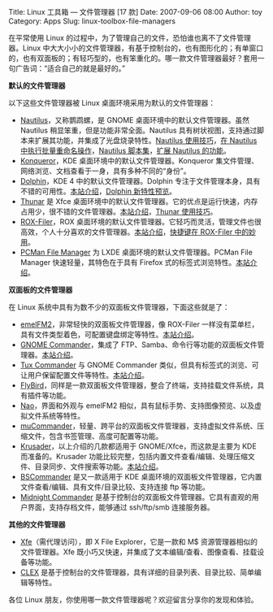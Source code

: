 Title: Linux 工具箱 — 文件管理器 [17 款]
Date: 2007-09-06 08:00
Author: toy
Category: Apps
Slug: linux-toolbox-file-managers

在平常使用 Linux
的过程中，为了管理自己的文件，恐怕谁也离不了文件管理器。Linux
中大大小小的文件管理器，有基于控制台的，也有图形化的；有单窗口的，也有双面板的；有轻巧型的，也有笨重化的。哪一款文件管理器最好？套用一句广告词：“适合自己的就是最好的。”

**默认的文件管理器**

以下这些文件管理器被 Linux 桌面环境采用为默认的文件管理器：

-   [Nautilus](http://www.gnome.org/projects/nautilus/)，又称鹦鹉螺，是
    GNOME 桌面环境中的默认文件管理器。虽然 Nautilus
    稍显笨重，但是功能非常全面。Nautilus
    具有树状视图，支持通过脚本来扩展其功能，并集成了光盘烧录特性。[Nautilus
    使用技巧](http://linuxtoy.org/archives/nautilus_tip.html)，[在
    Nautilus
    中执行批量重命名操作](http://linuxtoy.org/archives/batch-rename-for-nautilus.html)，[Nautilus
    脚本集](http://linuxtoy.org/archives/nautilus-scripts.html)，[扩展
    Nautilus 的功能](http://linuxtoy.org/archives/nautilus.html)。
-   [Konqueror](http://www.konqueror.org/)，KDE
    桌面环境中的默认文件管理器。Konqueror
    集文件管理、网络浏览、文档查看于一身，具有多种不同的“身份”。
-   [Dolphin](http://enzosworld.gmxhome.de/)，KDE 4
    中的默认文件管理器。Dolphin
    专注于文件管理本身，具有不错的可用性。[本站介绍](http://linuxtoy.org/archives/dolphin.html)，[Dolphin
    新特性预览](http://linuxtoy.org/archives/dolphin-new-feature-preview.html)。
-   [Thunar](http://thunar.xfce.org/) 是 Xfce
    桌面环境中的默认文件管理器。它的优点是运行快速，内存占用少，很不错的文件管理器。[本站介绍](http://linuxtoy.org/archives/thunar_0_4_0rc1.html)，[Thunar
    使用技巧](http://linuxtoy.org/archives/thunar-tips-and-tricks.html)。
-   [ROX-Filer](http://rox.sourceforge.net/desktop/ROX-Filer)，ROX
    桌面环境的默认文件管理器。它轻巧而灵活，管理文件也很高效，个人十分喜欢的文件管理器。[本站介绍](http://linuxtoy.org/archives/rox-filer.html)，[快捷键在
    ROX-Filer
    中的妙用](http://linuxtoy.org/archives/rox_filer_tips.html)。
-   [PCMan File Manager](http://pcmanfm.sourceforge.net/) 为 LXDE
    桌面环境的默认文件管理器。PCMan File Manager
    快速轻量，其特色在于具有 Firefox
    式的标签式浏览特性。[本站介绍](http://linuxtoy.org/archives/pcmanfm.html)。

**双面板的文件管理器**

在 Linux 系统中具有为数不少的双面板文件管理器，下面这些就是了：

-   [emelFM2](http://emelfm2.net/emelFM2)，非常轻快的双面板文件管理器，像
    ROX-Filer
    一样没有菜单栏，具有文件类型着色，可配置键盘绑定等特性。[本站介绍](http://linuxtoy.org/archives/emelfm2.html)。
-   [GNOME Commander](http://www.nongnu.org/gcmd/)，集成了
    FTP、Samba、命令行等功能的双面板文件管理器。[本站介绍](http://linuxtoy.org/archives/gnome-commander.html)。
-   [Tux Commander](http://tuxcmd.sourceforge.net/) 与 GNOME Commander
    类似，但具有标签式的浏览、可让用户保留配置文件等特性。[本站介绍](http://linuxtoy.org/archives/tux-commander.html)。
-   [FlyBird](http://fly-bird.org/)，同样是一款双面板文件管理器，整合了终端，支持挂载文件系统，具有插件等功能。
-   [Nao](http://nao.linux.pl/)，界面和外观与 emelFM2
    相似，具有鼠标手势、支持图像预览、以及虚拟文件系统等特性。
-   [muCommander](http://www.mucommander.com/)，轻量、跨平台的双面板文件管理器，支持虚拟文件系统、压缩文件，包含书签管理、高度可配置等功能。
-   [Krusader](http://krusader.sourceforge.net/)，以上介绍的几款都适用于
    GNOME/Xfce，而这款是主要为 KDE 而准备的。Krusader
    功能比较完整，包括内置文件查看/编辑、处理压缩文件、目录同步、文件搜索等功能。[本站介绍](http://linuxtoy.org/archives/krusader.html)。
-   [BSCommander](http://www.beesoft.org/bsc.html) 是又一款适用于 KDE
    桌面环境的双面板文件管理器，它内置文件查看/编辑、具有文件/目录比较、支持连接
    ftp 等功能。
-   [Midnight Commander](http://www.ibiblio.org/mc/)
    是基于控制台的双面板文件管理器。它具有直观的用户界面，支持存档文件，能够通过
    ssh/ftp/smb 连接服务器。

**其他的文件管理器**

-   [Xfe](http://roland65.free.fr/xfe/)（需代理访问），即 X File
    Explorer，它是一款和 M$ 资源管理器相似的文件管理器。Xfe
    既小巧又快速，并集成了文本编辑/查看、图像查看、挂载设备等功能。
-   [CLEX](http://www.clex.sk/)
    是基于控制台的文件管理器，具有详细的目录列表、目录比较、简单编辑等特性。

各位 Linux 朋友，你使用哪一款文件管理器呢？欢迎留言分享你的发现和体验。
